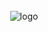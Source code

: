 <br>

<div align="center">
  <img src="https://cdn.discordapp.com/attachments/790349907034636312/799382453093531668/Screen_Shot_2021-01-14_at_4.00.23_PM.png" alt="logo">

  <br>
  <br>

